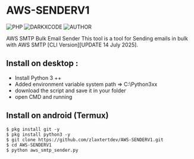 # AWS-SENDERV1

![PHP](https://img.shields.io/badge/language-PHP-blue.svg)
![DARKXCODE](https://img.shields.io/badge/Team-DARKXCODE-black)
![AUTHOR](https://img.shields.io/badge/Author-Zlaxtert-orange)

AWS SMTP Bulk Email Sender
This tool is a tool for Sending emails in bulk with AWS SMTP [CLI Version][UPDATE 14 July 2025].

## Install on desktop : 
- Install Python 3 ++
- Added environment variable system path => C:\Python3xx
- download the script and save it in your folder
- open CMD and running

## Install on android (Termux)
    $ pkg install git -y
    $ pkg install python3 -y
    $ git clone https://github.com/zlaxtertdev/AWS-SENDERV1.git
    $ cd AWS-SENDERV1
    $ python aws_smtp_sender.py
